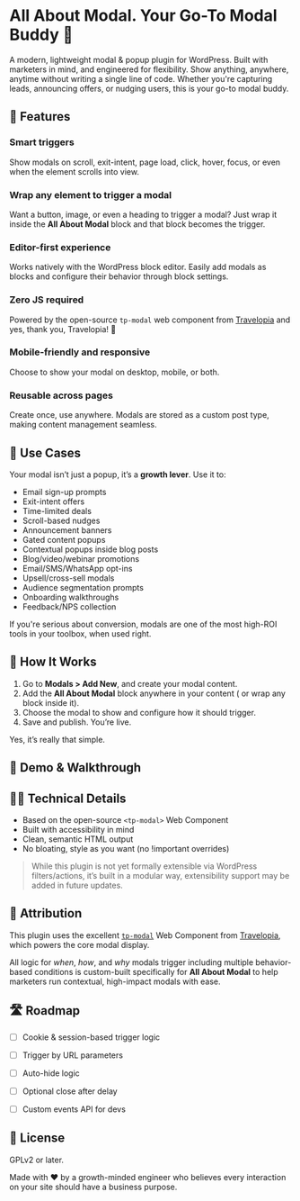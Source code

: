 # All About Modal. Your Go-To Modal Buddy 🎯

A modern, lightweight modal & popup plugin for WordPress. Built with marketers in mind, and engineered for flexibility. Show anything, anywhere, anytime without writing a single line of code. Whether you're capturing leads, announcing offers, or nudging users, this is your go-to modal buddy.


## 🚀 Features

### **Smart triggers**

  Show modals on scroll, exit-intent, page load, click, hover, focus, or even when the element scrolls into view.
### **Wrap any element to trigger a modal**

  Want a button, image, or even a heading to trigger a modal? Just wrap it inside the **All About Modal** block and that block becomes the trigger.
### **Editor-first experience**

  Works natively with the WordPress block editor. Easily add modals as blocks and configure their behavior through block settings.
### **Zero JS required**

  Powered by the open-source `tp-modal` web component from [Travelopia](https://github.com/Travelopia) and yes, thank you, Travelopia! 🙌
### **Mobile-friendly and responsive**

  Choose to show your modal on desktop, mobile, or both.
### **Reusable across pages**

  Create once, use anywhere. Modals are stored as a custom post type, making content management seamless.



## 💼 Use Cases

Your modal isn’t just a popup, it’s a **growth lever**. Use it to:

- Email sign-up prompts
- Exit-intent offers
- Time-limited deals
- Scroll-based nudges
- Announcement banners
- Gated content popups
- Contextual popups inside blog posts
- Blog/video/webinar promotions
- Email/SMS/WhatsApp opt-ins
- Upsell/cross-sell modals
- Audience segmentation prompts
- Onboarding walkthroughs
- Feedback/NPS collection

If you're serious about conversion, modals are one of the most high-ROI tools in your toolbox, when used right.



## 🔧 How It Works

1. Go to **Modals > Add New**, and create your modal content.
2. Add the **All About Modal** block anywhere in your content ( or wrap any block inside it).
3. Choose the modal to show and configure how it should trigger.
4. Save and publish. You’re live.

Yes, it’s really that simple.



## 🎥 Demo & Walkthrough



## 👨‍💻 Technical Details

- Based on the open-source `<tp-modal>` Web Component
- Built with accessibility in mind
- Clean, semantic HTML output
- No bloating, style as you want (no !important overrides)

> While this plugin is not yet formally extensible via WordPress filters/actions, it’s built in a modular way, extensibility support may be added in future updates.



## 🤝 Attribution

This plugin uses the excellent [`tp-modal`](https://github.com/Travelopia/web-components) Web Component from [Travelopia](https://github.com/Travelopia), which powers the core modal display.

All logic for *when*, *how*, and *why* modals trigger including multiple behavior-based conditions is custom-built specifically for **All About Modal** to help marketers run contextual, high-impact modals with ease.



## 🛣 Roadmap

- [ ] Cookie & session-based trigger logic
- [ ] Trigger by URL parameters
- [ ] Auto-hide logic
- [ ] Optional close after delay
- [ ] Custom events API for devs



## 📄 License

GPLv2 or later.

Made with ❤️ by a growth-minded engineer who believes every interaction on your site should have a business purpose.
